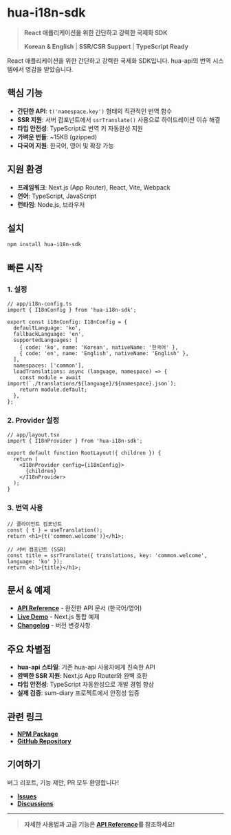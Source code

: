# hua-i18n-sdk

> **React 애플리케이션을 위한 간단하고 강력한 국제화 SDK**
>
> **Korean & English** | **SSR/CSR Support** | **TypeScript Ready**

React 애플리케이션을 위한 간단하고 강력한 국제화 SDK입니다. hua-api의 번역 시스템에서 영감을 받았습니다.

## 핵심 기능

- **간단한 API**: `t('namespace.key')` 형태의 직관적인 번역 함수
- **SSR 지원**: 서버 컴포넌트에서 `ssrTranslate()` 사용으로 하이드레이션 이슈 해결
- **타입 안전성**: TypeScript로 번역 키 자동완성 지원
- **가벼운 번들**: ~15KB (gzipped)
- **다국어 지원**: 한국어, 영어 및 확장 가능

## 지원 환경

- **프레임워크**: Next.js (App Router), React, Vite, Webpack
- **언어**: TypeScript, JavaScript
- **런타임**: Node.js, 브라우저

## 설치

```bash
npm install hua-i18n-sdk
```

## 빠른 시작

### 1. 설정

```tsx
// app/i18n-config.ts
import { I18nConfig } from 'hua-i18n-sdk';

export const i18nConfig: I18nConfig = {
  defaultLanguage: 'ko',
  fallbackLanguage: 'en',
  supportedLanguages: [
    { code: 'ko', name: 'Korean', nativeName: '한국어' },
    { code: 'en', name: 'English', nativeName: 'English' },
  ],
  namespaces: ['common'],
  loadTranslations: async (language, namespace) => {
    const module = await import(`./translations/${language}/${namespace}.json`);
    return module.default;
  },
};
```

### 2. Provider 설정

```tsx
// app/layout.tsx
import { I18nProvider } from 'hua-i18n-sdk';

export default function RootLayout({ children }) {
  return (
    <I18nProvider config={i18nConfig}>
      {children}
    </I18nProvider>
  );
}
```

### 3. 번역 사용

```tsx
// 클라이언트 컴포넌트
const { t } = useTranslation();
return <h1>{t('common.welcome')}</h1>;

// 서버 컴포넌트 (SSR)
const title = ssrTranslate({ translations, key: 'common.welcome', language: 'ko' });
return <h1>{title}</h1>;
```

## 문서 & 예제

- **[API Reference](./docs/API_REFERENCE.md)** - 완전한 API 문서 (한국어/영어)
- **[Live Demo](./examples/nextjs-basic/)** - Next.js 통합 예제
- **[Changelog](./CHANGELOG.md)** - 버전 변경사항

## 주요 차별점

- **hua-api 스타일**: 기존 hua-api 사용자에게 친숙한 API
- **완벽한 SSR 지원**: Next.js App Router와 완벽 호환
- **타입 안전성**: TypeScript 자동완성으로 개발 경험 향상
- **실제 검증**: sum-diary 프로젝트에서 안정성 입증

## 관련 링크

- **[NPM Package](https://www.npmjs.com/package/hua-i18n-sdk)**
- **[GitHub Repository](https://github.com/HUA-Labs/i18n-sdk)**

## 기여하기

버그 리포트, 기능 제안, PR 모두 환영합니다!

- **[Issues](https://github.com/HUA-Labs/i18n-sdk/issues)**
- **[Discussions](https://github.com/HUA-Labs/i18n-sdk/discussions)**

---

> **자세한 사용법과 고급 기능은 [API Reference](./docs/API_REFERENCE.md)를 참조하세요!**
